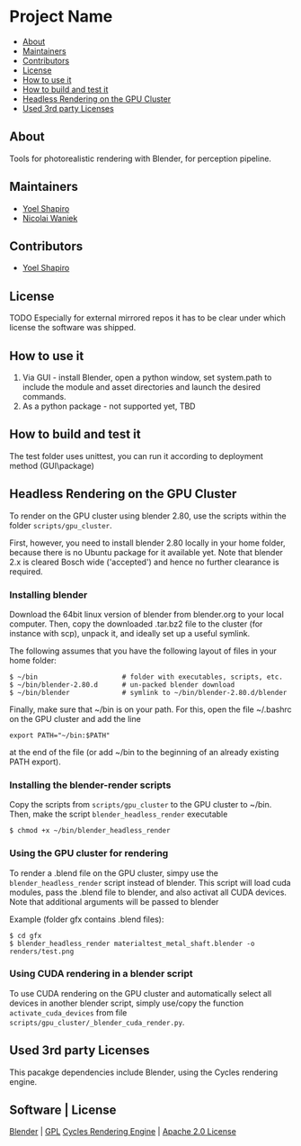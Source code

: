 # Project Name

* [About](#about)
* [Maintainers](#maintainers)
* [Contributors](#contributors)
* [License](#license)
* [How to use it](#use)
* [How to build and test it](#build)
* [Headless Rendering on the GPU Cluster](#clusterrendering)
* [Used 3rd party Licenses](#licenses)

## About<a name="about"></a>

Tools for photorealistic rendering with Blender, for perception pipeline.

## Maintainers<a name="maintainers"></a>

* [Yoel Shapiro](mailto:Yoel.Shapiro@il.bosch.com)
* [Nicolai Waniek](mailto:Nicolai.Waniek@de.bosch.com)

## Contributors<a name="contributors"></a>

* [Yoel Shapiro](mailto:Yoel.Shapiro@il.bosch.com)

## License<a name="license"></a>

TODO
Especially for external mirrored repos it has to be clear under which license
the software was shipped.

## How to use it<a name="use"></a>

1. Via GUI - install Blender, open a python window, set system.path to include the module and asset directories and launch the desired commands.
2. As a python package - not supported yet, TBD

## How to build and test it<a name="build"></a>

The test folder uses unittest, you can run it according to deployment method (GUI\package)



## Headless Rendering on the GPU Cluster<a name="clusterrendering"></a>

To render on the GPU cluster using blender 2.80, use the scripts within the
folder `scripts/gpu_cluster`.

First, however, you need to install blender 2.80 locally in your home folder,
because there is no Ubuntu package for it available yet. Note that blender 2.x
is cleared Bosch wide ('accepted') and hence no further clearance is required.


### Installing blender

Download the 64bit linux version of blender from blender.org to your local
computer. Then, copy the downloaded .tar.bz2 file to the cluster (for
instance with scp), unpack it, and ideally set up a useful symlink.

The following assumes that you have the following layout of files in your home
folder:

    $ ~/bin                     # folder with executables, scripts, etc.
    $ ~/bin/blender-2.80.d      # un-packed blender download
    $ ~/bin/blender             # symlink to ~/bin/blender-2.80.d/blender

Finally, make sure that ~/bin is on your path. For this, open the file ~/.bashrc
on the GPU cluster and add the line

    export PATH="~/bin:$PATH"

at the end of the file (or add ~/bin to the beginning of an already existing
PATH export).


### Installing the blender-render scripts

Copy the scripts from `scripts/gpu_cluster` to the GPU cluster to ~/bin. Then,
make the script `blender_headless_render` executable

    $ chmod +x ~/bin/blender_headless_render


### Using the GPU cluster for rendering

To render a .blend file on the GPU cluster, simpy use the
`blender_headless_render` script instead of blender. This script will load cuda
modules, pass the .blend file to blender, and also activat all CUDA devices.
Note that additional arguments will be passed to blender

Example (folder gfx contains .blend files):

    $ cd gfx
    $ blender_headless_render materialtest_metal_shaft.blender -o renders/test.png


### Using CUDA rendering in a blender script

To use CUDA rendering on the GPU cluster and automatically select all devices
in another blender script, simply use/copy the function `activate_cuda_devices` from
file `scripts/gpu_cluster/_blender_cuda_render.py`.



## Used 3rd party Licenses<a name="licenses"></a>

This pacakge dependencies include Blender, using the Cycles rendering engine.

Software | License
------------------
[Blender](https://www.blender.org/about/license/) | [GPL](http://www.gnu.org/licenses/gpl-3.0.html)
[Cycles Rendering Engine](https://www.blender.org/about/license/) | [Apache 2.0 License](http://www.apache.org/licenses/LICENSE-2.0.txt)

